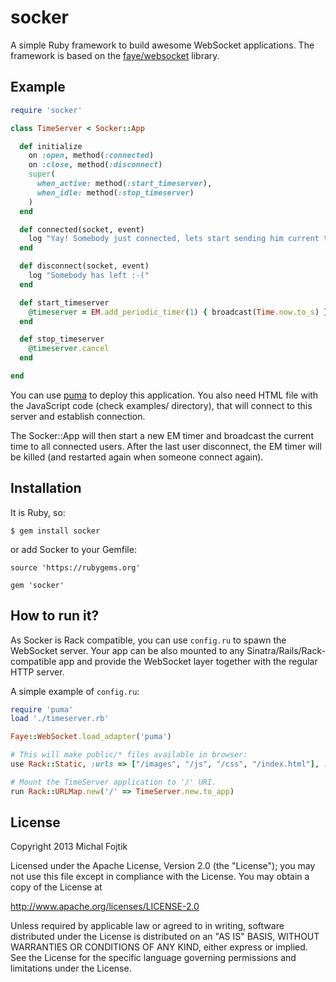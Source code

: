 socker
======

A simple Ruby framework to build awesome WebSocket applications.
The framework is based on the [faye/websocket](https://github.com/faye/faye-websocket-ruby) library.

## Example

```ruby
require 'socker'

class TimeServer < Socker::App

  def initialize
    on :open, method(:connected)
    on :close, method(:disconnect)
    super(
      when_active: method(:start_timeserver),
      when_idle: method(:stop_timeserver)
    )
  end

  def connected(socket, event)
    log "Yay! Somebody just connected, lets start sending him current time."
  end

  def disconnect(socket, event)
    log "Somebody has left :-("
  end

  def start_timeserver
    @timeserver = EM.add_periodic_timer(1) { broadcast(Time.now.to_s) }
  end

  def stop_timeserver
    @timeserver.cancel
  end

end
```

You can use [puma](http://puma.io/) to deploy this application. You also need
HTML file with the JavaScript code (check examples/ directory), that will
connect to this server and establish connection.

The Socker::App will then start a new EM timer and broadcast the current
time to all connected users. After the last user disconnect, the EM timer will
be killed (and restarted again when someone connect again).

## Installation

It is Ruby, so:

```
$ gem install socker
```

or add Socker to your Gemfile:

```
source 'https://rubygems.org'

gem 'socker'
```

## How to run it?

As Socker is Rack compatible, you can use `config.ru` to spawn the WebSocket
server. Your app can be also mounted to any Sinatra/Rails/Rack-compatible app
and provide the WebSocket layer together with the regular HTTP server.

A simple example of `config.ru`:

```ruby
require 'puma'
load './timeserver.rb'

Faye::WebSocket.load_adapter('puma')

# This will make public/* files available in browser:
use Rack::Static, :urls => ["/images", "/js", "/css", "/index.html"], :root => "public"

# Mount the TimeServer application to '/' URI.
run Rack::URLMap.new('/' => TimeServer.new.to_app)
```

## License

Copyright 2013 Michal Fojtik

Licensed under the Apache License, Version 2.0 (the "License");
you may not use this file except in compliance with the License.
You may obtain a copy of the License at

http://www.apache.org/licenses/LICENSE-2.0

Unless required by applicable law or agreed to in writing, software
distributed under the License is distributed on an "AS IS" BASIS,
WITHOUT WARRANTIES OR CONDITIONS OF ANY KIND, either express or implied.
See the License for the specific language governing permissions and
limitations under the License.
